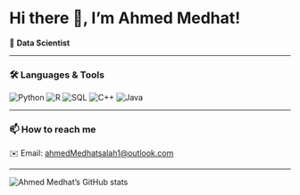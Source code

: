 # Hi there 👋, I’m Ahmed Medhat!

🎯 **Data Scientist**

---

### 🛠️ Languages & Tools

![Python](https://img.shields.io/badge/-Python-333333?style=flat&logo=python)
![R](https://img.shields.io/badge/-R-276DC3?style=flat&logo=r)
![SQL](https://img.shields.io/badge/-SQL-4479A1?style=flat&logo=sqlite)
![C++](https://img.shields.io/badge/-C++-00599C?style=flat&logo=c%2B%2B)
![Java](https://img.shields.io/badge/-Java-007396?style=flat&logo=java)

---

### 📫 How to reach me

✉️ Email: [ahmedMedhatsalah1@outlook.com](mailto:ahmedMedhatsalah1@outlook.com)

---

![Ahmed Medhat’s GitHub stats](https://github-readme-stats.vercel.app/api?username=ahmedmedhat12345&show_icons=true&theme=radical)
